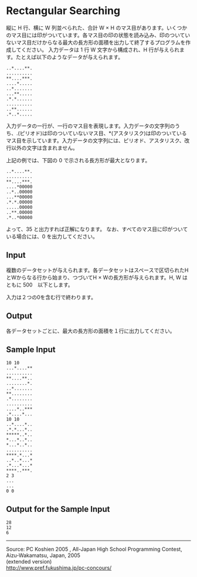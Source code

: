 # Rectangular Searching

縦に H 行、横に W 列並べられた、合計 W × H のマス目があります。いくつかのマス目には印がついています。各マス目の印の状態を読み込み、印のついていないマス目だけからなる最大の長方形の面積を出力して終了するプログラムを作成してください。 入力データは 1 行 W 文字から構成され、H 行が与えられます。たとえば以下のようなデータが与えられます。

    ..*....**.
    ..........
    **....***.
    ....*.....
    ..*.......
    ...**.....
    .*.*......
    ..........
    ..**......
    .*..*.....

入力データの一行が、一行のマス目を表現します。入力データの文字列のうち、.(ピリオド)は印のついていないマス目、*(アスタリスク)は印のついているマス目を示しています。入力データの文字列には、ピリオド、アスタリスク、改行以外の文字は含まれません。

上記の例では、下図の 0 で示される長方形が最大となります。

    ..*....**.
    ..........
    **....***.
    ....*00000
    ..*..00000
    ...**00000
    .*.*.00000
    .....00000
    ..**.00000
    .*..*00000

よって、35 と出力すれば正解になります。 なお、すべてのマス目に印がついている場合には、0 を出力してください。

## Input

複数のデータセットが与えられます。各データセットはスペースで区切られたHとWからなる行から始まり、つづいてH × Wの長方形が与えられます。H, W はともに 500　以下とします。

入力は２つの0を含む行で終わります。

## Output

各データセットごとに、最大の長方形の面積を１行に出力してください。

## Sample Input

    10 10
    ...*....**
    ..........
    **....**..
    ........*.
    ..*.......
    **........
    .*........
    ..........
    ....*..***
    .*....*...
    10 10
    ..*....*..
    .*.*...*..
    *****..*..
    *...*..*..
    *...*..*..
    ..........
    ****.*...*
    ..*..*...*
    .*...*...*
    ****..***.
    2 3
    ...
    ...
    0 0

## Output for the Sample Input

    28
    12
    6

* * *

Source: PC Koshien 2005 , All-Japan High School Programming Contest, Aizu-Wakamatsu, Japan, 2005   
(extended version)   
<http://www.pref.fukushima.jp/pc-concours/>
